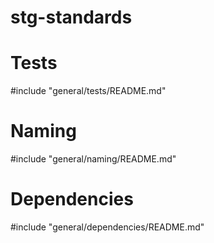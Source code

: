 # stg-standards


# Tests
#include "general/tests/README.md"

# Naming
#include "general/naming/README.md"

# Dependencies
#include "general/dependencies/README.md"